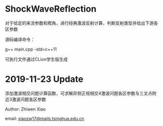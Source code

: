 # ShockWaveReflection
对于给定的来流参数和楔角，进行经典激波反射计算，判断反射类型并给出下游各区参数

源码编译命令：

g++ main.cpp -std=c++11

可执行文件通过CLion学生版生成

# 2019-11-23 Update
添加激波相交问题计算函数，可求解异侧正规相交4激波问题各区参数与三叉点附近3激波问题各区参数





Author: Zhiwen Xiao

email: xiaozw17@mails.tsinghua.edu.cn
